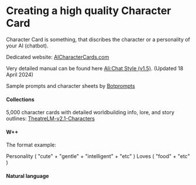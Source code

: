 # Creating a high quality Character Card

Character Card is something, that discribes the character or a personality of your AI (chatbot).

Dedicated website: [AICharacterCards.com](https://AICharacterCards.com)

Very detailed manual can be found here [Ali:Chat Style (v1.5)](https://rentry.co/alichat). (Updated 18 April 2024)

Sample prompts and character sheets by [Botprompts](https://botprompts.net/)

#### Collections
5,000 character cards with detailed worldbuilding info, lore, and story outlines:
[TheatreLM-v2.1-Characters](https://huggingface.co/datasets/G-reen/TheatreLM-v2.1-Characters)

#### W++
The format example:

Personality ( "cute" + "gentle" + "intelligent" + "etc" ) Loves ( "food" + "etc" ) 

#### Natural language
